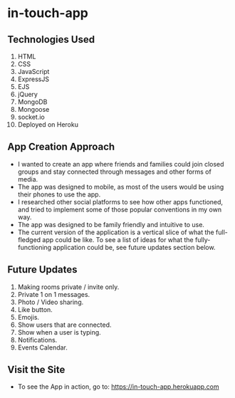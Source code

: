 # in-touch-app

## Technologies Used
1. HTML
2. CSS
3. JavaScript
4. ExpressJS
5. EJS
6. jQuery
7. MongoDB
8. Mongoose
9. socket.io
10. Deployed on Heroku

## App Creation Approach
* I wanted to create an app where friends and families could join closed groups and stay connected through messages and other forms of media.
* The app was designed to mobile, as most of the users would be using their phones to use the app.
* I researched other social platforms to see how other apps functioned, and tried to implement some of those popular conventions in my own way.
* The app was designed to be family friendly and intuitive to use.
* The current version of the application is a vertical slice of what the full-fledged app could be like. To see a list of ideas for what the fully-functioning application could be, see future updates section below.

## Future Updates
1. Making rooms private / invite only.
2. Private 1 on 1 messages.
3. Photo / Video sharing.
4. Like button.
5. Emojis.
6. Show users that are connected.
7. Show when a user is typing.
8. Notifications.
9. Events Calendar.

## Visit the Site
* To see the App in action, go to:
https://in-touch-app.herokuapp.com
